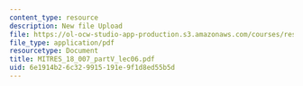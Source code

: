```yaml
---
content_type: resource
description: New file Upload
file: https://ol-ocw-studio-app-production.s3.amazonaws.com/courses/res-18-007-calculus-revisited-multivariable-calculus-fall-2011/6e1914b26c329915191e9f1d8ed55b5d_MITRES_18_007_partV_lec06.pdf
file_type: application/pdf
resourcetype: Document
title: MITRES_18_007_partV_lec06.pdf
uid: 6e1914b2-6c32-9915-191e-9f1d8ed55b5d
---
```

